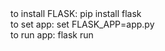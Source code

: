 
<br><br>
to install FLASK: pip install flask <br>
to set app: set FLASK_APP=app.py <br>
to run app: flask run
